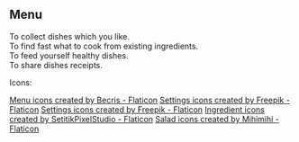 ## Menu

To collect dishes which you like. <br> To find fast what to cook from existing
ingredients. <br> To feed yourself healthy dishes. <br> To share dishes
receipts.

Icons:

<a href="https://www.flaticon.com/free-icons/menu" title="menu icons">Menu icons created by Becris - Flaticon</a>
<a href="https://www.flaticon.com/free-icons/settings" title="settings icons">Settings icons created by Freepik - Flaticon</a>
<a href="https://www.flaticon.com/free-icons/settings" title="settings icons">Settings icons created by Freepik - Flaticon</a>
<a href="https://www.flaticon.com/free-icons/ingredient" title="ingredient icons">Ingredient icons created by SetitikPixelStudio - Flaticon</a>
<a href="https://www.flaticon.com/free-icons/salad" title="salad icons">Salad icons created by Mihimihi - Flaticon</a>
